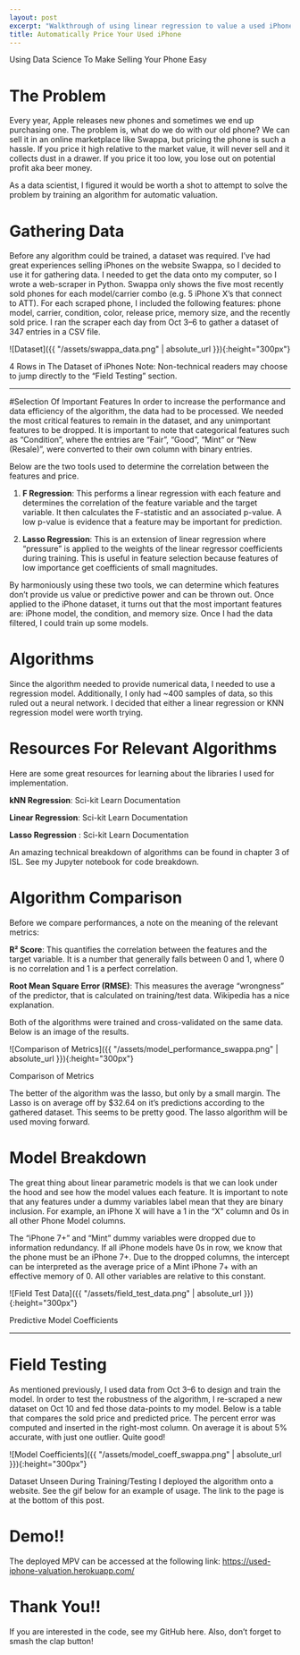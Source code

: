 ```yaml
---
layout: post
excerpt: "Walkthrough of using linear regression to value a used iPhone"
title: Automatically Price Your Used iPhone
---
```


Using Data Science To Make Selling Your Phone Easy

# The Problem
Every year, Apple releases new phones and sometimes we end up purchasing one. The problem is, what do we do with our old phone? We can sell it in an online marketplace like Swappa, but pricing the phone is such a hassle. If you price it high relative to the market value, it will never sell and it collects dust in a drawer. If you price it too low, you lose out on potential profit aka beer money.

As a data scientist, I figured it would be worth a shot to attempt to solve the problem by training an algorithm for automatic valuation.

# Gathering Data
Before any algorithm could be trained, a dataset was required. I’ve had great experiences selling iPhones on the website Swappa, so I decided to use it for gathering data. I needed to get the data onto my computer, so I wrote a web-scraper in Python. Swappa only shows the five most recently sold phones for each model/carrier combo (e.g. 5 iPhone X’s that connect to ATT). For each scraped phone, I included the following features: phone model, carrier, condition, color, release price, memory size, and the recently sold price. I ran the scraper each day from Oct 3–6 to gather a dataset of 347 entries in a CSV file.

![Dataset]({{ "/assets/swappa_data.png" | absolute_url }}){:height="300px"}

4 Rows in The Dataset of iPhones
Note: Non-technical readers may choose to jump directly to the “Field Testing” section.

***

#Selection Of Important Features
In order to increase the performance and data efficiency of the algorithm, the data had to be processed. We needed the most critical features to remain in the dataset, and any unimportant features to be dropped. It is important to note that categorical features such as “Condition”, where the entries are “Fair”, “Good”, “Mint” or “New (Resale)”, were converted to their own column with binary entries.

Below are the two tools used to determine the correlation between the features and price.

1) **F Regression**: This performs a linear regression with each feature and determines the correlation of the feature variable and the target variable. It then calculates the F-statistic and an associated p-value. A low p-value is evidence that a feature may be important for prediction.

2) **Lasso Regression**: This is an extension of linear regression where “pressure” is applied to the weights of the linear regressor coefficients during training. This is useful in feature selection because features of low importance get coefficients of small magnitudes.

By harmoniously using these two tools, we can determine which features don’t provide us value or predictive power and can be thrown out. Once applied to the iPhone dataset, it turns out that the most important features are: iPhone model, the condition, and memory size. Once I had the data filtered, I could train up some models.

# Algorithms
Since the algorithm needed to provide numerical data, I needed to use a regression model. Additionally, I only had ~400 samples of data, so this ruled out a neural network. I decided that either a linear regression or KNN regression model were worth trying.

# Resources For Relevant Algorithms
Here are some great resources for learning about the libraries I used for implementation.

**kNN Regression**: Sci-kit Learn Documentation

**Linear Regression**: Sci-kit Learn Documentation

**Lasso Regression**  : Sci-kit Learn Documentation

An amazing technical breakdown of algorithms can be found in chapter 3 of ISL. See my Jupyter notebook for code breakdown.

# Algorithm Comparison
Before we compare performances, a note on the meaning of the relevant metrics:

**R² Score**: This quantifies the correlation between the features and the target variable. It is a number that generally falls between 0 and 1, where 0 is no correlation and 1 is a perfect correlation.

**Root Mean Square Error (RMSE)**: This measures the average “wrongness” of the predictor, that is calculated on training/test data. Wikipedia has a nice explanation.

Both of the algorithms were trained and cross-validated on the same data. Below is an image of the results.

![Comparison of Metrics]({{ "/assets/model_performance_swappa.png" | absolute_url }}){:height="300px"}

Comparison of Metrics

The better of the algorithm was the lasso, but only by a small margin. The Lasso is on average off by $32.64 on it’s predictions according to the gathered dataset. This seems to be pretty good. The lasso algorithm will be used moving forward.

# Model Breakdown
The great thing about linear parametric models is that we can look under the hood and see how the model values each feature. It is important to note that any features under a dummy variables label mean that they are binary inclusion. For example, an iPhone X will have a 1 in the “X” column and 0s in all other Phone Model columns.

The “iPhone 7+” and “Mint” dummy variables were dropped due to information redundancy. If all iPhone models have 0s in row, we know that the phone must be an iPhone 7+. Due to the dropped columns, the intercept can be interpreted as the average price of a Mint iPhone 7+ with an effective memory of 0. All other variables are relative to this constant.

![Field Test Data]({{ "/assets/field_test_data.png" | absolute_url }}){:height="300px"}

Predictive Model Coefficients

***

# Field Testing
As mentioned previously, I used data from Oct 3–6 to design and train the model. In order to test the robustness of the algorithm, I re-scraped a new dataset on Oct 10 and fed those data-points to my model. Below is a table that compares the sold price and predicted price. The percent error was computed and inserted in the right-most column. On average it is about 5% accurate, with just one outlier. Quite good!

![Model Coefficients]({{ "/assets/model_coeff_swappa.png" | absolute_url }}){:height="300px"}

Dataset Unseen During Training/Testing
I deployed the algorithm onto a website. See the gif below for an example of usage. The link to the page is at the bottom of this post.


# Demo!!
The deployed MPV can be accessed at the following link: https://used-iphone-valuation.herokuapp.com/

# Thank You!!
If you are interested in the code, see my GitHub here. Also, don’t forget to smash the clap button!
